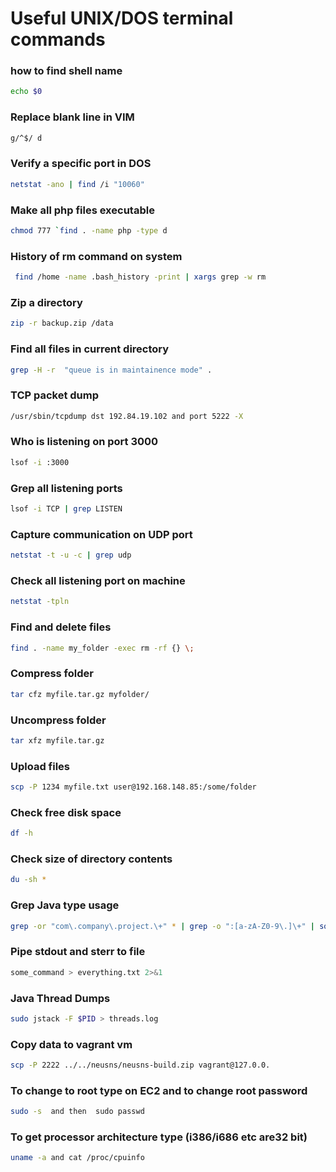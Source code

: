 # Useful UNIX/DOS terminal commands

### how to find shell name

```bash
echo $0
```

### Replace blank line in VIM

```bash
g/^$/ d
```

### Verify a specific port in DOS

```bash
netstat -ano | find /i "10060"
```

### Make all php files executable

```bash
chmod 777 `find . -name php -type d
```

### History of rm command on system

```bash
 find /home -name .bash_history -print | xargs grep -w rm
```

### Zip a directory

```bash
zip -r backup.zip /data
```

### Find all files in current directory

```bash
grep -H -r  "queue is in maintainence mode" .  
```

### TCP packet dump 

```bash
/usr/sbin/tcpdump dst 192.84.19.102 and port 5222 -X
```

### Who is listening on port 3000 

```bash
lsof -i :3000
```

### Grep all listening ports

```bash
lsof -i TCP | grep LISTEN
```

### Capture communication on UDP port

```bash
netstat -t -u -c | grep udp
```

### Check all listening port on machine

```bash
netstat -tpln
```

### Find and delete files

```bash
find . -name my_folder -exec rm -rf {} \;
```

### Compress folder

```bash
tar cfz myfile.tar.gz myfolder/
```

### Uncompress folder

```bash
tar xfz myfile.tar.gz
```

### Upload files

```bash
scp -P 1234 myfile.txt user@192.168.148.85:/some/folder
```

### Check free disk space

```bash
df -h
```

### Check size of directory contents

```bash
du -sh *
```

### Grep Java type usage

```bash
grep -or "com\.company\.project.\+" * | grep -o ":[a-zA-Z0-9\.]\+" | sort | uniq
```

### Pipe stdout and sterr to file

```bash
some_command > everything.txt 2>&1
```

### Java Thread Dumps

```bash
sudo jstack -F $PID > threads.log
```
### Copy data to vagrant vm

```bash
scp -P 2222 ../../neusns/neusns-build.zip vagrant@127.0.0.
```
### To change to root type on EC2 and to change root password

```bash
sudo -s  and then  sudo passwd
```
### To get processor architecture type (i386/i686 etc are32 bit)

```bash
uname -a and cat /proc/cpuinfo 
```
